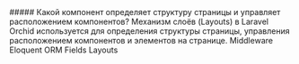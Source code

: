 <question>
##### Какой компонент определяет структуру страницы и управляет расположением компонентов?
</question>

<description>
Механизм слоёв (Layouts) в Laravel Orchid используется для определения структуры страницы, управления расположением компонентов и элементов на странице.
</description>

<answer>
Middleware
</answer>

<answer>
Eloquent ORM
</answer>

<answer>
Fields
</answer>

<correct>
Layouts
</correct>
